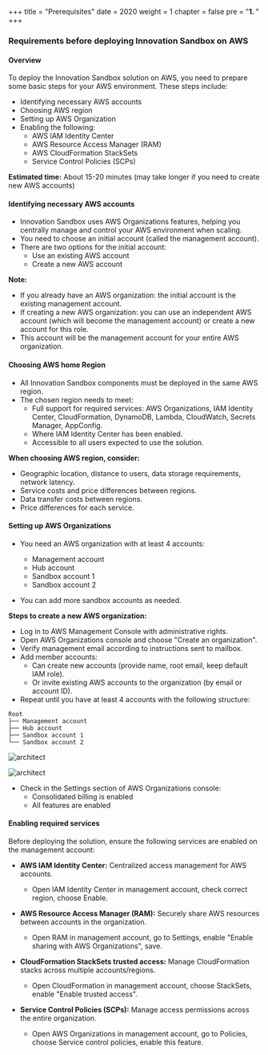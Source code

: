 +++
title = "Prerequisites"
date = 2020
weight = 1
chapter = false
pre = "<b>1. </b>"
+++

### Requirements before deploying Innovation Sandbox on AWS

#### Overview

To deploy the Innovation Sandbox solution on AWS, you need to prepare some basic steps for your AWS environment. These steps include:

- Identifying necessary AWS accounts
- Choosing AWS region
- Setting up AWS Organization
- Enabling the following:
  - AWS IAM Identity Center
  - AWS Resource Access Manager (RAM)
  - AWS CloudFormation StackSets
  - Service Control Policies (SCPs)

**Estimated time:** About 15-20 minutes (may take longer if you need to create new AWS accounts)

#### Identifying necessary AWS accounts

- Innovation Sandbox uses AWS Organizations features, helping you centrally manage and control your AWS environment when scaling.
- You need to choose an initial account (called the management account).
- There are two options for the initial account:
  - Use an existing AWS account
  - Create a new AWS account

**Note:**
- If you already have an AWS organization: the initial account is the existing management account.
- If creating a new AWS organization: you can use an independent AWS account (which will become the management account) or create a new account for this role.
- This account will be the management account for your entire AWS organization.

#### Choosing AWS home Region

- All Innovation Sandbox components must be deployed in the same AWS region.
- The chosen region needs to meet:
  - Full support for required services: AWS Organizations, IAM Identity Center, CloudFormation, DynamoDB, Lambda, CloudWatch, Secrets Manager, AppConfig.
  - Where IAM Identity Center has been enabled.
  - Accessible to all users expected to use the solution.

**When choosing AWS region, consider:**
- Geographic location, distance to users, data storage requirements, network latency.
- Service costs and price differences between regions.
- Data transfer costs between regions.
- Price differences for each service.

#### Setting up AWS Organizations

- You need an AWS organization with at least 4 accounts:
  - Management account
  - Hub account
  - Sandbox account 1
  - Sandbox account 2

- You can add more sandbox accounts as needed.



**Steps to create a new AWS organization:**
- Log in to AWS Management Console with administrative rights.
- Open AWS Organizations console and choose "Create an organization".
- Verify management email according to instructions sent to mailbox.
- Add member accounts:
  - Can create new accounts (provide name, root email, keep default IAM role).
  - Or invite existing AWS accounts to the organization (by email or account ID).
- Repeat until you have at least 4 accounts with the following structure:


```
Root
├── Management account
├── Hub account
├── Sandbox account 1
└── Sandbox account 2
```
![architect](../images/anh2.jpg "Architect")

![architect](../images/Anh1.jpg "Architect")

- Check in the Settings section of AWS Organizations console:
  - Consolidated billing is enabled
  - All features are enabled

#### Enabling required services

Before deploying the solution, ensure the following services are enabled on the management account:

- **AWS IAM Identity Center:** Centralized access management for AWS accounts.
  - Open IAM Identity Center in management account, check correct region, choose Enable.

- **AWS Resource Access Manager (RAM):** Securely share AWS resources between accounts in the organization.
  - Open RAM in management account, go to Settings, enable "Enable sharing with AWS Organizations", save.

- **CloudFormation StackSets trusted access:** Manage CloudFormation stacks across multiple accounts/regions.
  - Open CloudFormation in management account, choose StackSets, enable "Enable trusted access".

- **Service Control Policies (SCPs):** Manage access permissions across the entire organization.
  - Open AWS Organizations in management account, go to Policies, choose Service control policies, enable this feature.
